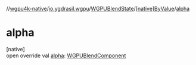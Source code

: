 //[wgpu4k-native](../../../../index.md)/[io.ygdrasil.wgpu](../../index.md)/[WGPUBlendState](../index.md)/[[native]ByValue](index.md)/[alpha](alpha.md)

# alpha

[native]\
open override val [alpha](alpha.md): [WGPUBlendComponent](../../-w-g-p-u-blend-component/index.md)